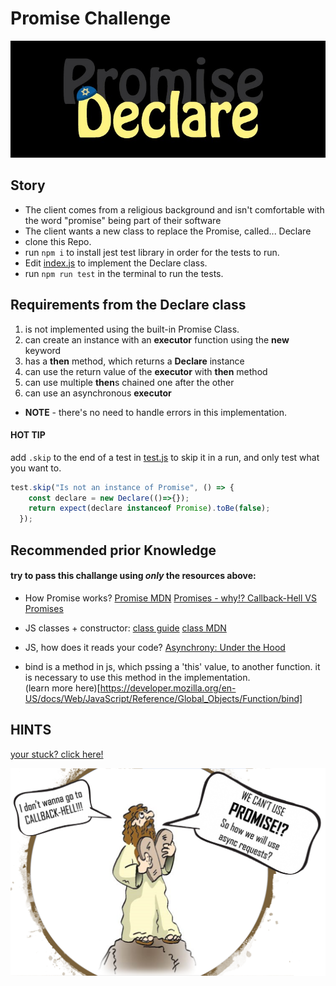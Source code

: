 # Promise Challenge

![Promise=>declare](./Pictures/Promise-declare.jpeg)

## Story
- The client comes from a religious background and isn't comfortable with the word "promise" being part of their software
- The client wants a new class to replace the Promise, called... Declare
- clone this Repo.
- run `npm i` to install jest test library in order for the tests to run.
- Edit [index.js](index.js) to implement the Declare class. 
- run `npm run test` in the terminal to run the tests.


## Requirements from the Declare class
1. is not implemented using the built-in Promise Class.
1. can create an instance with an **executor** function using the **new** keyword
1. has a **then** method, which returns a **Declare** instance
1. can use the return value of the **executor** with __then__ method
1. can use multiple **then**s chained one after the other
1. can use an asynchronous **executor**

* **NOTE** - there's no need to handle errors in this implementation.
#### HOT TIP 
 add `.skip` to the end of a test in [test.js](test.js) to skip it in a run, and only test what you want to.
```javascript
test.skip("Is not an instance of Promise", () => {
    const declare = new Declare(()=>{});
    return expect(declare instanceof Promise).toBe(false);
  });
```

## Recommended prior Knowledge

#### try to pass this challange using *only* the resources above:
- How Promise works?
[Promise MDN](https://developer.mozilla.org/en-US/docs/Web/JavaScript/Reference/Global_Objects/Promise)
[Promises - why!?   Callback-Hell VS Promises](https://medium.com/better-programming/callbacks-vs-promises-in-javascript-1f074e93a3b5)

- JS classes + constructor: 
[class guide](https://javascript.info/class)
[class MDN](https://developer.mozilla.org/en-US/docs/Web/JavaScript/Reference/Classes/constructor)

- JS, how does it reads your code?
[Asynchrony: Under the Hood](https://www.youtube.com/watch?v=SrNQS8J67zc&feature=youtu.be)

- bind is a method in js, which pssing a 'this' value, to another function.
it is necessary to use this method in the implementation.  
(learn more here)[https://developer.mozilla.org/en-US/docs/Web/JavaScript/Reference/Global_Objects/Function/bind]

## HINTS
[your stuck? click here!](./tips)

![Moses-Promise](./Pictures/Moses-Promise.png)
